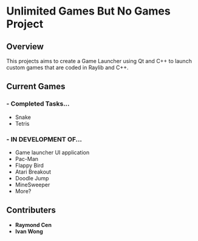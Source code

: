 # Unlimited Games But No Games Project

## Overview
This projects aims to create a Game Launcher using Qt and C++ to launch custom games that are coded in Raylib and C++.

## Current Games
  ### - Completed Tasks...
  - Snake
  - Tetris
  ### - IN DEVELOPMENT OF...
  - Game launcher UI application
  - Pac-Man
  - Flappy Bird
  - Atari Breakout
  - Doodle Jump
  - MineSweeper
  - More?

## Contributers
  - **Raymond Cen**
  - **Ivan Wong**
